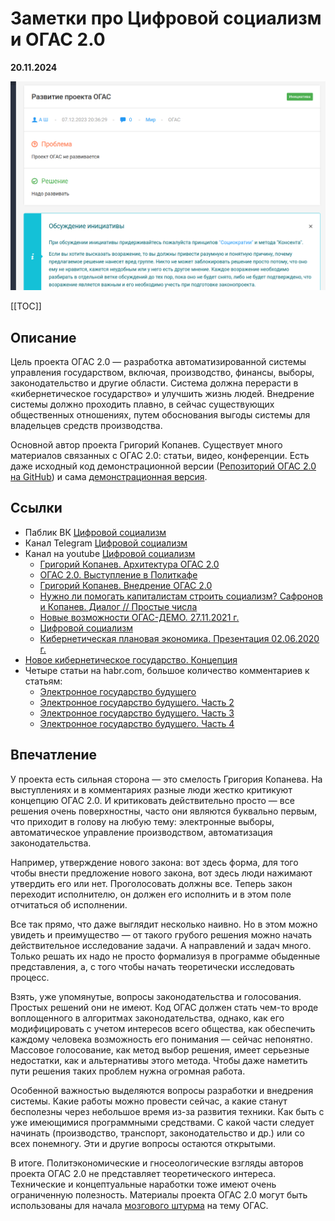 # Заметки про Цифровой социализм и ОГАС 2.0

**20.11.2024**

![](/images/kibernetiko/огас-2-0-1.png)

[[TOC]]

## Описание

Цель проекта ОГАС 2.0 — разработка автоматизированной системы управления государством, включая, производство, финансы, выборы, законодательство и другие области. Система должна перерасти в «кибернетическое государство» и улучшить жизнь людей. Внедрение системы должно проходить плавно, в сейчас существующих общественных отношениях, путем обоснования выгоды системы для владельцев средств производства.

Основной автор проекта Григорий Копанев. Существует много материалов связанных с ОГАС 2.0: статьи, видео, конференции. Есть даже исходный код демонстрационной версии ([Репозиторий ОГАС 2.0 на GitHub](https://github.com/NewCyberState/OGAS)) и сама [демонстрационная версия](https://ogasdemo.ru).

## Ссылки

* Паблик ВК [Цифровой социализм](https://vk.com/digital_socialism)
* Канал Telegram [Цифровой социализм](https://t.me/digitalsocialism)
* Канал на youtube [Цифровой социализм](https://www.youtube.com/@digitalsocialism)
  * [Григорий Копанев. Архитектура ОГАС 2.0](https://www.youtube.com/watch?v=vi7d-tOS4ZU) 
  * [ОГАС 2.0. Выступление в Политкафе](https://www.youtube.com/watch?v=KLvejKHxN0M) 
  * [Григорий Копанев. Внедрение ОГАС 2.0](https://www.youtube.com/watch?v=H80T_blx-Jw)
  * [Нужно ли помогать капиталистам строить социализм? Сафронов и Копанев. Диалог // Простые числа](https://www.youtube.com/watch?v=oOhSOWVOYb8)
  * [Новые возможности ОГАС-ДЕМО. 27.11.2021 г.](https://www.youtube.com/watch?v=fg2-LOeFvXA)
  * [Цифровой социализм](https://www.youtube.com/watch?v=c1eo1RFBxyE)
  * [Кибернетическая плановая экономика. Презентация 02.06.2020 г.](https://www.youtube.com/watch?v=c1eo1RFBxyE)
* [Новое кибернетическое государство. Концепция](https://ogasdemo.ru/concept/)
* Четыре статьи на habr.com, большое количество комментариев к статьям:
  * [Электронное государство будущего](https://habr.com/en/articles/454488/)
  * [Электронное государство будущего. Часть 2](https://habr.com/en/articles/455696/)
  * [Электронное государство будущего. Часть 3](https://habr.com/en/articles/455924/)
  * [Электронное государство будущего. Часть 4
](https://habr.com/en/articles/456678/)

## Впечатление

У проекта есть сильная сторона — это смелость Григория Копанева. На выступлениях и в комментариях разные люди жестко критикуют концепцию ОГАС 2.0. И критиковать действительно просто — все решения очень поверхностны, часто они являются буквально первым, что приходит в голову на любую тему: электронные выборы, автоматическое управление производством, автоматизация законодательства.

Например, утверждение нового закона: вот здесь форма, для того чтобы внести предложение нового закона, вот здесь люди нажимают утвердить его или нет. Проголосовать должны все. Теперь закон переходит исполнителю, он должен его исполнить и в этом поле отчитаться об исполнении.

Все так прямо, что даже выглядит несколько наивно. Но в этом можно увидеть и преимущество — от такого грубого решения можно начать действительное исследование задачи. А направлений и задач много. Только решать их надо не просто формализуя в программе обыденные представления, а, с того чтобы начать теоретически исследовать процесс.

Взять, уже упомянутые, вопросы законодательства и голосования. Простых решений они не имеют. Код ОГАС должен стать чем-то вроде воплощенного в алгоритмах законодательства, однако, как его модифицировать с учетом интересов всего общества, как обеспечить каждому человека возможность его понимания — сейчас непонятно. Массовое голосование, как метод выбор решения, имеет серьезные недостатки, как и альтернативы этого метода. Чтобы даже наметить пути решения таких проблем нужна огромная работа.

Особенной важностью выделяются вопросы разработки и внедрения системы. Какие работы можно провести сейчас, а какие станут бесполезны через небольшое время из-за развития техники. Как быть с уже имеющимися программными средствами. С какой части следует начинать (производство, транспорт, законодательство и др.) или со всех понемногу. Эти и другие вопросы остаются открытыми.

В итоге. Политэкономические и гносеологические взгляды авторов проекта ОГАС 2.0 не представляет теоретического интереса. Технические и концептуальные наработки тоже имеют очень ограниченную полезность. Материалы проекта ОГАС 2.0 могут быть использованы для начала [мозгового штурма](https://ru.wikipedia.org/wiki/Метод_мозгового_штурма) на тему ОГАС.